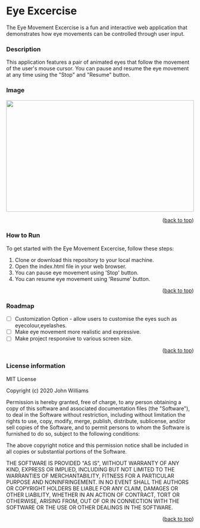 <a name="readme-top"></a>
# Eye Excercise
The Eye Movement Excercise is a fun and interactive web application that demonstrates how eye movements can be controlled through user input.

### Description
This application features a pair of animated eyes that follow the movement of the user's mouse cursor. You can pause and resume the eye movement at any time using the "Stop" and "Resume" button.

### Image
<img src="https://github.com/bhavyac18/eye-excercise/assets/53191128/6c4fb02c-98be-4478-81da-3942038d8a36" width="100%" height="300px">
<p align="right">(<a href="#readme-top">back to top</a>)</p>

### How to Run
To get started with the Eye Movement Excercise, follow these steps:

<ol>
  <li>Clone or download this repository to your local machine.</li>
  <li>Open the index.html file in your web browser.</li>
  <li>You can pause eye movement using 'Stop' button.</li>
  <li>You can resume eye movement using 'Resume' button.</li>
</ol>
<p align="right">(<a href="#readme-top">back to top</a>)</p>

### Roadmap
- [ ] Customization Option - allow users to customise the eyes such as eyecolour,eyelashes.
- [ ] Make eye movement more realistic and expressive.
- [ ] Make project responsive to various screen size.
      
<p align="right">(<a href="#readme-top">back to top</a>)</p>

### License information
MIT License

Copyright (c) 2020 John Williams

Permission is hereby granted, free of charge, to any person obtaining a copy
of this software and associated documentation files (the "Software"), to deal
in the Software without restriction, including without limitation the rights
to use, copy, modify, merge, publish, distribute, sublicense, and/or sell
copies of the Software, and to permit persons to whom the Software is
furnished to do so, subject to the following conditions:

The above copyright notice and this permission notice shall be included in all
copies or substantial portions of the Software.

THE SOFTWARE IS PROVIDED "AS IS", WITHOUT WARRANTY OF ANY KIND, EXPRESS OR
IMPLIED, INCLUDING BUT NOT LIMITED TO THE WARRANTIES OF MERCHANTABILITY,
FITNESS FOR A PARTICULAR PURPOSE AND NONINFRINGEMENT. IN NO EVENT SHALL THE
AUTHORS OR COPYRIGHT HOLDERS BE LIABLE FOR ANY CLAIM, DAMAGES OR OTHER
LIABILITY, WHETHER IN AN ACTION OF CONTRACT, TORT OR OTHERWISE, ARISING FROM,
OUT OF OR IN CONNECTION WITH THE SOFTWARE OR THE USE OR OTHER DEALINGS IN THE
SOFTWARE.

<p align="right">(<a href="#readme-top">back to top</a>)</p>

